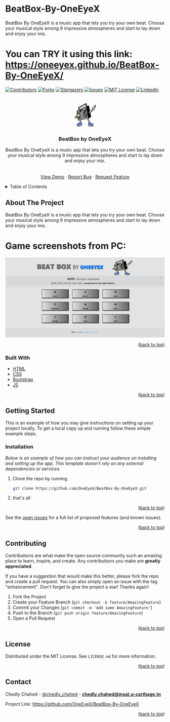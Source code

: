 # BeatBox-By-OneEyeX
BeatBox By OneEyeX is a music app that lets you try your own beat. Choose your musical style among 9 impressive atmospheres and start to lay down and enjoy your mix.

# You can TRY it using this link: https://oneeyex.github.io/BeatBox-By-OneEyeX/

<div id="top"></div>

[![Contributors][contributors-shield]][contributors-url]
[![Forks][forks-shield]][forks-url]
[![Stargazers][stars-shield]][stars-url]
[![Issues][issues-shield]][issues-url]
[![MIT License][license-shield]][license-url]
[![LinkedIn][linkedin-shield]][linkedin-url]



<!-- PROJECT LOGO -->
<br />
<div align="center">
  <a href="https://github.com/OneEyeX/BeatBox-By-OneEyeX
/">
    <img src="img/beat.png" alt="Logo" width="80" height="80">
  </a>

  <h3 align="center">BeatBox by OneEyeX</h3>

  <p align="center">
   BeatBox By OneEyeX is a music app that lets you try your own beat. Choose your musical style among 9 impressive atmospheres and start to lay down and enjoy your mix. <br />
    <!-- <a href="#"><strong>Explore the docs »</strong></a> -->
    <br />
    <br />
    <a href="https://oneeyex.github.io/BeatBox-By-OneEyeX
/">View Demo</a>
    ·
    <a href="https://github.com/OneEyeX/BeatBox-By-OneEyeX
/issues">Report Bug</a>
    ·
    <a href="https://github.com/OneEyeX/BeatBox-By-OneEyeX
/issues">Request Feature</a>
  </p>
</div>



<!-- TABLE OF CONTENTS -->
<details>
  <summary>Table of Contents</summary>
  <ol>
    <li>
      <a href="#about-the-project">About The Project</a>
      <ul>
        <li><a href="#built-with">Built With</a></li>
      </ul>
    </li>
    <li>
      <a href="#getting-started">Getting Started</a>
      <ul>
        <li><a href="#installation">Installation</a></li>
      </ul>
    </li>
    <li><a href="#contributing">Contributing</a></li>
    <li><a href="#license">License</a></li>
    <li><a href="#contact">Contact</a></li>
    
  </ol>
</details>



<!-- ABOUT THE PROJECT -->
## About The Project

BeatBox By OneEyeX is a music app that lets you try your own beat. Choose your musical style among 9 impressive atmospheres and start to lay down and enjoy your mix.
# Game screenshots from PC:
<img align="center" alt="PC" src="img/bb.png" style="padding-right:10px;" />

 
<p align="right">(<a href="#top">back to top</a>)</p>


 
### Built With
 
* [HTML](https://fr.wikipedia.org/wiki/Hypertext_Markup_Language)
* [CSS](https://fr.wikipedia.org/wiki/Feuilles_de_style_en_cascade)
* [Bootstrap](https://getbootstrap.com/)
* [JS](https://javascript.com/)

<p align="right">(<a href="#top">back to top</a>)</p>



<!-- GETTING STARTED -->
## Getting Started

This is an example of how you may give instructions on setting up your project locally.
To get a local copy up and running follow these simple example steps.

 
### Installation

_Below is an example of how you can instruct your audience on installing and setting up the app. This template doesn't rely on any external dependencies or services._
 
1. Clone the repo by running
   ```sh
   git clone https://github.com/OneEyeX/BeatBox-By-OneEyeX.git
   ```
2. that's all

<p align="right">(<a href="#top">back to top</a>)</p>



<!-- USAGE EXAMPLES -->
<!-- ## Usage / Additional screenshots from mobile devices

# Game screenshots from a mobile device:
<img align="center" alt="Mobile" src="img/.png" style="padding-right:10px;" />
 

<p align="right">(<a href="#top">back to top</a>)</p>
 -->

 

See the [open issues](https://github.com/OneEyeX/BeatBox-By-OneEyeX/issues) for a full list of proposed features (and known issues).

<p align="right">(<a href="#top">back to top</a>)</p>



<!-- CONTRIBUTING -->
## Contributing

Contributions are what make the open source community such an amazing place to learn, inspire, and create. Any contributions you make are **greatly appreciated**.

If you have a suggestion that would make this better, please fork the repo and create a pull request. You can also simply open an issue with the tag "enhancement".
Don't forget to give the project a star! Thanks again!

1. Fork the Project
2. Create your Feature Branch (`git checkout -b feature/AmazingFeature`)
3. Commit your Changes (`git commit -m 'Add some AmazingFeature'`)
4. Push to the Branch (`git push origin feature/AmazingFeature`)
5. Open a Pull Request

<p align="right">(<a href="#top">back to top</a>)</p>



<!-- LICENSE -->
## License

Distributed under the MIT License. See `LICENSE.md` for more information.

<p align="right">(<a href="#top">back to top</a>)</p>



<!-- CONTACT -->
## Contact

Chedly Chahed - [@chedly_chahed](https://twitter.com/chedly_chahed) - **chedly.chahed@insat.u-carthage.tn**

Project Link: [https://github.com/OneEyeX/BeatBox-By-OneEyeX
](https://github.com/OneEyeX/BeatBox-By-OneEyeX
)

<p align="right">(<a href="#top">back to top</a>)</p>

 

<!-- MARKDOWN LINKS & IMAGES -->
<!--  #reference-style-links -->
[contributors-shield]: https://img.shields.io/github/contributors/OneEyeX/BeatBox-By-OneEyeX.svg?style=for-the-badge
[contributors-url]: https://github.com/OneEyeX/BeatBox-By-OneEyeX/graphs/
[forks-shield]: https://img.shields.io/github/forks/OneEyeX/BeatBox-By-OneEyeX.svg?style=for-the-badge
[forks-url]: https://github.com/OneEyeX/BeatBox-By-OneEyeX/network/members
[stars-shield]: https://img.shields.io/github/stars/OneEyeX/BeatBox-By-OneEyeX.svg?style=for-the-badge
[stars-url]: https://github.com/OneEyeX/BeatBox-By-OneEyeX/stargazers
[issues-shield]: https://img.shields.io/github/issues/othneildrew/Best-README-Template.svg?style=for-the-badge
[issues-url]: https://github.com/OneEyeX/BeatBox-By-OneEyeX/issues
[license-shield]: https://img.shields.io/github/license/OneEyeX/BeatBox-By-OneEyeX.svg?style=for-the-badge
[license-url]: https://github.com/OneEyeX/BeatBox-By-OneEyeX/LICENSE.md
[linkedin-shield]: https://img.shields.io/badge/-LinkedIn-black.svg?style=for-the-badge&logo=linkedin&colorB=555
[linkedin-url]: https://www.linkedin.com/in/chedly-chahed-a178a9196/
[product-screenshot]: img/bb.png






